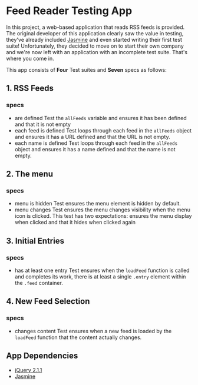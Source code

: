 # Feed Reader Testing App

In this project, a web-based application that reads RSS feeds is provided. The original developer of this application clearly saw the value in testing, they've already included [Jasmine](http://jasmine.github.io/) and even started writing their first test suite! Unfortunately, they decided to move on to start their own company and we're now left with an application with an incomplete test suite. That's where you come in.

This app consists of **Four** Test suites and **Seven** specs as follows:

## 1. RSS Feeds 
### specs
* are defined
Test the `allFeeds` variable and ensures it has been defined and that it is not empty
* each feed is defined
Test loops through each feed in the `allFeeds` object and ensures it has a URL defined and that the URL is not empty.
* each name is defined
Test loops through each feed in the `allFeeds` object and ensures it has a name defined and that the name is not empty.

## 2. The menu
### specs
* menu is hidden
Test ensures the menu element is hidden by default.
* menu changes
Test ensures the menu changes visibility when the menu icon is clicked. This test has two expectations: ensures the menu display when clicked and that it hides when clicked again

## 3. Initial Entries
### specs
* has at least one entry
Test ensures when the `loadFeed` function is called and completes its work, there is at least a single `.entry` element within the `.feed` container.

## 4. New Feed Selection
### specs
* changes content
Test ensures when a new feed is loaded by the `loadFeed` function that the content actually changes.


## App Dependencies

- [jQuery 2.1.1](http://ajax.googleapis.com/ajax/libs/jquery/2.1.1/jquery.min.js)
- [Jasmine](http://jasmine.github.io/)